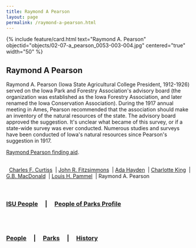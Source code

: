 ```yaml
---
title: Raymond A Pearson
layout: page
permalink: /raymond-a-pearson.html
---
```



{% include feature/card.html text="Raymond A. Pearson" objectid="objects/02-07-a_pearson_0053-003-004.jpg" centered="true" width="50" %}
##  Raymond A Pearson

Raymond A. Pearson (Iowa State Agricultural College President, 1912-1926) served on the Iowa Park and Forestry Association's advisory board (the organization was established as the Iowa Forestry Association, and later renamed the Iowa Conservation Association). During the 1917 annual meeting in Ames, Pearson recommended that the association should make an inventory of the natural resources of the state. The advisory board approved the suggestion. It's unclear what became of this survey, or if a state-wide survey was ever conducted.  Numerous studies and surveys have been conducted of Iowa's natural resources since Pearson's suggestion in 1917.

<a href="http://findingaids.lib.iastate.edu/spcl/arch/rgrp/2-7.html">Raymond Pearson finding aid</a>.
<br>
<br>
<div>
&nbsp; <a href="/charles-f-curtiss.html">Charles F. Curtiss</a> 
&nbsp;| <a href="/john-r-fitzsimmons.html">John R. Fitzsimmons</a>
&nbsp;| <a href="/ada-hayden.html">Ada Hayden</a> 
&nbsp;| <a href="/charlotte-king.html">Charlotte King</a> 
&nbsp;| <a href="/gb-macdonald.html">G.B. MacDonald</a> 
&nbsp;| <a href="/louis-h-pammel.html">Louis H. Pammel</a> 
&nbsp;| Raymond A. Pearson
</div>
<br>
<br>

### <a href="/isu-people.html">ISU People</a> &nbsp; &nbsp; | &nbsp; &nbsp; <a href="/people-of-parks-profiles.html">People of Parks Profile</a>
<br>
<br>

### <a href="/people-overview.html">People</a> &nbsp; &nbsp; | &nbsp; &nbsp; <a href="/state-parks-overview.html">Parks</a> &nbsp; &nbsp; | &nbsp; &nbsp; <a href="/history-overview.html">History</a>